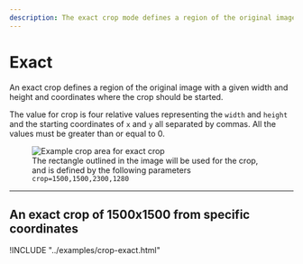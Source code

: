 ```yaml
---
description: The exact crop mode defines a region of the original image with a set width and height, with coordinates where the crop should originate.
---
```


# Exact

An exact crop defines a region of the original image with a given width and height and coordinates where the crop should be started.

The value for crop is four relative values representing the `width` and `height` and the starting coordinates of `x` and `y` all separated by commas. All the values must be greater than or equal to 0.

<figure>
    <img src="https://zenhub.zengenti.com/image-examples/tree-frog-crop-combined.jpg?width=1000&quality=50" alt="Example crop area for exact crop">
    <figcaption>The rectangle outlined in the image will be used for the crop, and is defined by the following parameters <code>crop=1500,1500,2300,1280</code></figcaption>
</figure>

---

## An exact crop of 1500x1500 from specific coordinates

!INCLUDE "../examples/crop-exact.html"
